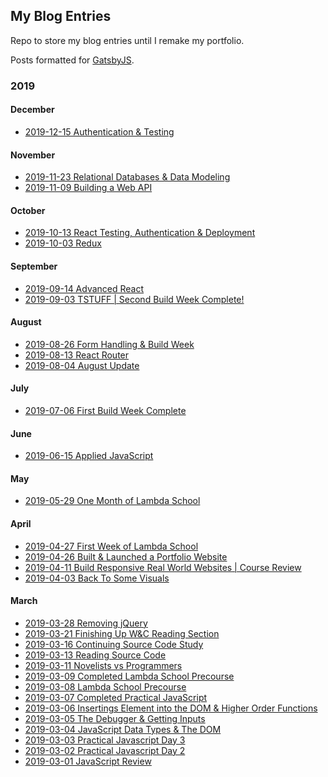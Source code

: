 ## My Blog Entries
Repo to store my blog entries until I remake my portfolio.  

Posts formatted for [GatsbyJS](https://www.gatsbyjs.org/).

### 2019

#### December
- [2019-12-15 Authentication & Testing](./src/pages/2019-12-15-authentication-and-testing/index.md)

#### November
- [2019-11-23 Relational Databases & Data Modeling](./src/pages/2019-11-23-relational-databases-modeling/index.md)
- [2019-11-09 Building a Web API](./src/pages/2019-11-09-building-a-web-api/index.md)

#### October
- [2019-10-13 React Testing, Authentication &
  Deployment](./src/pages/2019-10-13-react-testing-auth-deployment/index.md)
- [2019-10-03 Redux](./src/pages/2019-10-03-redux/index.md)

#### September
- [2019-09-14 Advanced React](./src/pages/2019-09-14-advanced-react/index.md)
- [2019-09-03 TSTUFF | Second Build Week
  Complete!](./src/pages/2019-09-03-tstuff-second-build-week-complete/index.md)

#### August
- [2019-08-26 Form Handling & Build
  Week](./src/pages/2019-08-26-form-handling-build-week/index.md)
- [2019-08-13 React Router](./src/pages/2019-08-13-react-router/index.md)
- [2019-08-04 August Update](./src/pages/2019-08-04-august-update/index.md)

#### July
- [2019-07-06 First Build Week
  Complete](./src/pages/2019-07-06-first-build-week-complete/index.md)

#### June

- [2019-06-15 Applied
  JavaScript](./src/pages/2019-06-15-applied-javascript/index.md)

#### May

- [2019-05-29 One Month of Lambda
  School](./src/pages/2019-05-29-one-month-of-lambda-school/index.md)

#### April

- [2019-04-27 First Week of Lambda
  School](./src/pages/2019-04-27-first-week-of-lambda-school/index.md)
- [2019-04-26 Built & Launched a Portfolio
  Website](./src/pages/2019-04-26-built-launched-a-portfolio-website/index.md)
- [2019-04-11 Build Responsive Real World Websites | Course
  Review](./src/pages/2019-04-11-build-responsive-real-world-websites-course-review/index.md)
- [2019-04-03 Back To Some
  Visuals](./src/pages/2019-04-03-back-to-some-visuals/index.md)

#### March

- [2019-03-28 Removing jQuery](./src/pages/2019-03-28-removing-jquery/index.md)
- [2019-03-21 Finishing Up W&C Reading
  Section](./src/pages/2019-03-21-finishing-up-wc-reading-section/index.md)
- [2019-03-16 Continuing Source Code Study](./src/pages/2019-03-16-continuing-source-code-study/index.md)
- [2019-03-13 Reading Source Code](./src/pages/2019-03-13-reading-source-code/index.md)
- [2019-03-11 Novelists vs
  Programmers](./src/pages/2019-03-11-novelists-vs-programmers/index.md)
- [2019-03-09 Completed Lambda School
  Precourse](./src/pages/2019-03-09-completed-lambda-school-precourse/index.md)
- [2019-03-08 Lambda School Precourse](./src/pages/2019-03-08-lambda-school-precourse/index.md)
- [2019-03-07 Completed Practical JavaScript](./src/pages/2019-03-07-completed-practical-javascript/index.md)
- [2019-03-06 Insertings Element into the DOM & Higher Order
  Functions](./src/pages/2019-03-06-inserting-elements-into-the-dom-higher-order-functions/index.md)
- [2019-03-05 The Debugger & Getting
  Inputs](./src/pages/2019-03-05-the-debugger-getting-inputs/index.md)
- [2019-03-04 JavaScript Data Types & The
  DOM](./src/pages/2019-03-04-javascript-data-types-the-dom/index.md)
- [2019-03-03 Practical Javascript Day 3](./src/pages/2019-03-03-practical-javascript-day-3/index.md)
- [2019-03-02 Practical Javascript Day 2](./src/pages/2019-03-02-practical-javascript-day-2/index.md)
- [2019-03-01 JavaScript Review](./src/pages/2019-03-01-javascript-review/index.md)

